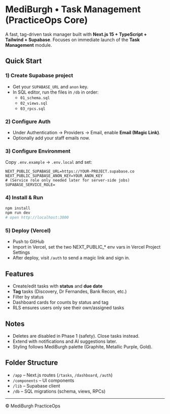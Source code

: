 
# MediBurgh • Task Management (PracticeOps Core)

A fast, tag-driven task manager built with **Next.js 15 + TypeScript + Tailwind + Supabase**.
Focuses on immediate launch of the **Task Management** module.

## Quick Start

### 1) Create Supabase project
- Get your `SUPABASE_URL` and `anon` key.
- In SQL editor, run the files in `/db` in order:
  - `01_schema.sql`
  - `02_views.sql`
  - `03_rpcs.sql`

### 2) Configure Auth
- Under Authentication → Providers → Email, enable **Email (Magic Link)**.
- Optionally add your staff emails now.

### 3) Configure Environment
Copy `.env.example` → `.env.local` and set:
```
NEXT_PUBLIC_SUPABASE_URL=https://YOUR-PROJECT.supabase.co
NEXT_PUBLIC_SUPABASE_ANON_KEY=YOUR_ANON_KEY
# (Service role only needed later for server-side jobs)
SUPABASE_SERVICE_ROLE=
```

### 4) Install & Run
```bash
npm install
npm run dev
# open http://localhost:3000
```

### 5) Deploy (Vercel)
- Push to GitHub
- Import in Vercel, set the two NEXT_PUBLIC_* env vars in Vercel Project Settings
- After deploy, visit `/auth` to send a magic link and sign in.

## Features
- Create/edit tasks with **status** and **due date**
- **Tag** tasks (Discovery, Dr Fernandes, Bank Recon, etc.)
- Filter by status
- Dashboard cards for counts by status and tag
- RLS ensures users only see their own/assigned tasks

## Notes
- Deletes are disabled in Phase 1 (safety). Close tasks instead.
- Extend with notifications and AI suggestions later.
- Styling follows MediBurgh palette (Graphite, Metallic Purple, Gold).

## Folder Structure
- `/app` – Next.js routes (`/tasks`, `/dashboard`, `/auth`)
- `/components` – UI components
- `/lib` – Supabase client
- `/db` – SQL migrations (schema, views, RPCs)

---

© MediBurgh PracticeOps
